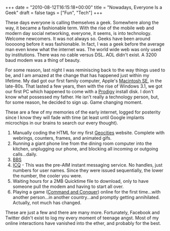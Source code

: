 +++
date = "2010-08-12T16:15:18+00:00"
title = "Nowadays, Everyone Is a Geek"
draft = false
tags = ["Fun", "Tech"]
+++

These days everyone is calling themselves a geek. Somewhere along the way, it became a fashionable term. With the rise of the mobile web and modern day social networking, everyone, it seems, is into technology. Welcome newcomers. It was not always so. Geeks have been around looooong before it was fashionable. In fact, I was a geek before the average man even knew what the internet was. The world wide web was only used by institutions. There was no cable versus DSL. AOL didn't exist. A 3200 baud modem was a thing of beauty. 

For some reason, last night I was reminiscing back to the way things used to be, and I am amazed at the change that has happened just within my lifetime. My dad got our first family computer, Apple's [Macintosh SE](http://en.wikipedia.org/wiki/Macintosh_SE), in the late-80s. That lasted a few years, then with the rise of Windows 3.1, we got our first PC which happened to come with a [Prodigy](http://en.wikipedia.org/wiki/Prodigy_(online_service)) install disk. I don't know what possessed my father. He isn't really a technology person, but, for some reason, he decided to sign up. Game changing moment. 

These are a few of my memories of the early internet, logged for posterity since I know they will fade with time (at least until Google implants microchips in our brains to search our every thought). 

1. Manually coding the HTML for my first [Geocities](http://en.wikipedia.org/wiki/Geocities) website. Complete with webrings, counters, frames, and animated gifs. 
2. Running a giant phone line from the dining room computer into the kitchen, unplugging our phone, and blocking all incoming or outgoing calls...daily. 
3. [BBS](http://en.wikipedia.org/wiki/Bulletin_board_system) 
4. [ICQ](http://en.wikipedia.org/wiki/Icq) - This was the pre-AIM instant messaging service. No handles, just numbers for user names. Since they were issued sequentially, the lower the number, the cooler you were. 
5. Waiting hours for a 2MB Quicktime file to download, only to have someone pull the modem and having to start all over. 
6. Playing a game ([Command and Conquer](http://en.wikipedia.org/wiki/Command_and_Conquer)) online for the first time...with another person...in another country...and promptly getting annihilated. Actually, not much has changed. 

These are just a few and there are many more. Fortunately, Facebook and Twitter didn't exist to log my every moment of teenage angst. Most of my online interactions have vanished into the ether, and probably for the best.
